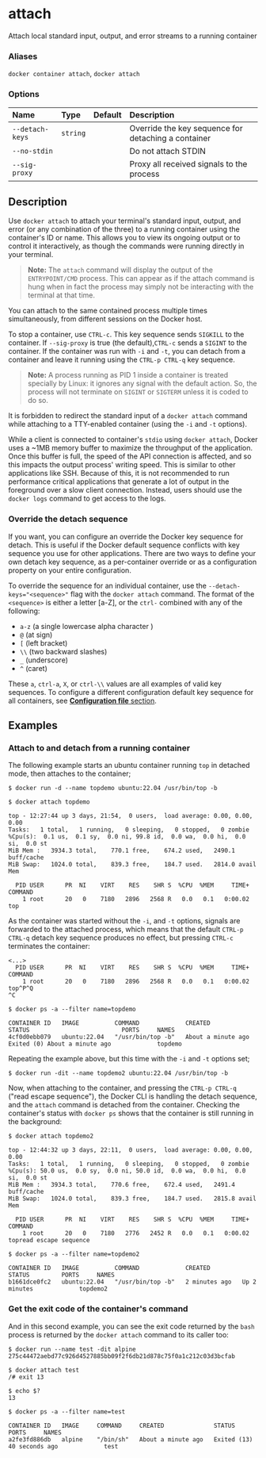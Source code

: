 # attach

<!---MARKER_GEN_START-->
Attach local standard input, output, and error streams to a running container

### Aliases

`docker container attach`, `docker attach`

### Options

| Name            | Type     | Default | Description                                         |
|:----------------|:---------|:--------|:----------------------------------------------------|
| `--detach-keys` | `string` |         | Override the key sequence for detaching a container |
| `--no-stdin`    |          |         | Do not attach STDIN                                 |
| `--sig-proxy`   |          |         | Proxy all received signals to the process           |


<!---MARKER_GEN_END-->

## Description

Use `docker attach` to attach your terminal's standard input, output, and error
(or any combination of the three) to a running container using the container's
ID or name. This allows you to view its ongoing output or to control it
interactively, as though the commands were running directly in your terminal.

> **Note:**
> The `attach` command will display the output of the `ENTRYPOINT/CMD` process.  This
> can appear as if the attach command is hung when in fact the process may simply
> not be interacting with the terminal at that time.

You can attach to the same contained process multiple times simultaneously,
from different sessions on the Docker host.

To stop a container, use `CTRL-c`. This key sequence sends `SIGKILL` to the
container. If `--sig-proxy` is true (the default),`CTRL-c` sends a `SIGINT` to
the container. If the container was run with `-i` and `-t`, you can detach from
a container and leave it running using the `CTRL-p CTRL-q` key sequence.

> **Note:**
> A process running as PID 1 inside a container is treated specially by
> Linux: it ignores any signal with the default action. So, the process
> will not terminate on `SIGINT` or `SIGTERM` unless it is coded to do
> so.

It is forbidden to redirect the standard input of a `docker attach` command
while attaching to a TTY-enabled container (using the `-i` and `-t` options).

While a client is connected to container's `stdio` using `docker attach`, Docker
uses a ~1MB memory buffer to maximize the throughput of the application.
Once this buffer is full, the speed of the API connection is affected, and so
this impacts the output process' writing speed. This is similar to other
applications like SSH. Because of this, it is not recommended to run
performance critical applications that generate a lot of output in the
foreground over a slow client connection. Instead, users should use the
`docker logs` command to get access to the logs.

### Override the detach sequence

If you want, you can configure an override the Docker key sequence for detach.
This is useful if the Docker default sequence conflicts with key sequence you
use for other applications. There are two ways to define your own detach key
sequence, as a per-container override or as a configuration property on  your
entire configuration.

To override the sequence for an individual container, use the
`--detach-keys="<sequence>"` flag with the `docker attach` command. The format of
the `<sequence>` is either a letter [a-Z], or the `ctrl-` combined with any of
the following:

* `a-z` (a single lowercase alpha character )
* `@` (at sign)
* `[` (left bracket)
* `\\` (two backward slashes)
*  `_` (underscore)
* `^` (caret)

These `a`, `ctrl-a`, `X`, or `ctrl-\\` values are all examples of valid key
sequences. To configure a different configuration default key sequence for all
containers, see [**Configuration file** section](cli.md#configuration-files).

## Examples

### Attach to and detach from a running container

The following example starts an ubuntu container running `top` in detached mode,
then attaches to the container;

```console
$ docker run -d --name topdemo ubuntu:22.04 /usr/bin/top -b

$ docker attach topdemo

top - 12:27:44 up 3 days, 21:54,  0 users,  load average: 0.00, 0.00, 0.00
Tasks:   1 total,   1 running,   0 sleeping,   0 stopped,   0 zombie
%Cpu(s):  0.1 us,  0.1 sy,  0.0 ni, 99.8 id,  0.0 wa,  0.0 hi,  0.0 si,  0.0 st
MiB Mem :   3934.3 total,    770.1 free,    674.2 used,   2490.1 buff/cache
MiB Swap:   1024.0 total,    839.3 free,    184.7 used.   2814.0 avail Mem

  PID USER      PR  NI    VIRT    RES    SHR S  %CPU  %MEM     TIME+ COMMAND
    1 root      20   0    7180   2896   2568 R   0.0   0.1   0:00.02 top
```

As the container was started without the `-i`, and `-t` options, signals are
forwarded to the attached process, which means that the default `CTRL-p CTRL-q`
detach key sequence produces no effect, but pressing `CTRL-c` terminates the
container:

```console
<...>
  PID USER      PR  NI    VIRT    RES    SHR S  %CPU  %MEM     TIME+ COMMAND
    1 root      20   0    7180   2896   2568 R   0.0   0.1   0:00.02 top^P^Q
^C

$ docker ps -a --filter name=topdemo

CONTAINER ID   IMAGE          COMMAND             CREATED              STATUS                          PORTS     NAMES
4cf0d0ebb079   ubuntu:22.04   "/usr/bin/top -b"   About a minute ago   Exited (0) About a minute ago             topdemo
```

Repeating the example above, but this time with the `-i` and `-t` options set;

```console
$ docker run -dit --name topdemo2 ubuntu:22.04 /usr/bin/top -b
```

Now, when attaching to the container, and pressing the `CTRL-p CTRL-q` ("read
escape sequence"), the Docker CLI is handling the detach sequence, and the
`attach` command is detached from the container. Checking the container's status
with `docker ps` shows that the container is still running in the background:

```console
$ docker attach topdemo2

top - 12:44:32 up 3 days, 22:11,  0 users,  load average: 0.00, 0.00, 0.00
Tasks:   1 total,   1 running,   0 sleeping,   0 stopped,   0 zombie
%Cpu(s): 50.0 us,  0.0 sy,  0.0 ni, 50.0 id,  0.0 wa,  0.0 hi,  0.0 si,  0.0 st
MiB Mem :   3934.3 total,    770.6 free,    672.4 used,   2491.4 buff/cache
MiB Swap:   1024.0 total,    839.3 free,    184.7 used.   2815.8 avail Mem

  PID USER      PR  NI    VIRT    RES    SHR S  %CPU  %MEM     TIME+ COMMAND
    1 root      20   0    7180   2776   2452 R   0.0   0.1   0:00.02 topread escape sequence

$ docker ps -a --filter name=topdemo2

CONTAINER ID   IMAGE          COMMAND             CREATED         STATUS         PORTS     NAMES
b1661dce0fc2   ubuntu:22.04   "/usr/bin/top -b"   2 minutes ago   Up 2 minutes             topdemo2
```

### Get the exit code of the container's command

And in this second example, you can see the exit code returned by the `bash`
process is returned by the `docker attach` command to its caller too:

```console
$ docker run --name test -dit alpine
275c44472aebd77c926d4527885bb09f2f6db21d878c75f0a1c212c03d3bcfab

$ docker attach test
/# exit 13

$ echo $?
13

$ docker ps -a --filter name=test

CONTAINER ID   IMAGE     COMMAND     CREATED              STATUS                       PORTS     NAMES
a2fe3fd886db   alpine    "/bin/sh"   About a minute ago   Exited (13) 40 seconds ago             test
```
